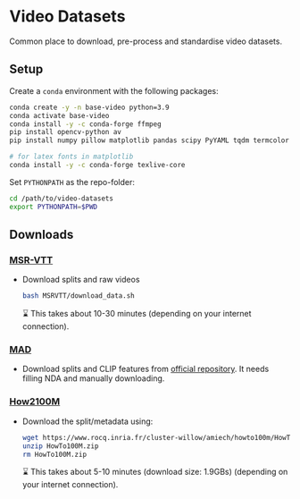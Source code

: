 # Video Datasets
Common place to download, pre-process and standardise video datasets.


## Setup

Create a `conda` environment with the following packages:
```zsh
conda create -y -n base-video python=3.9
conda activate base-video
conda install -y -c conda-forge ffmpeg
pip install opencv-python av
pip install numpy pillow matplotlib pandas scipy PyYAML tqdm termcolor natsort ftfy regex ipython jupyterlab ipdb seaborn h5py

# for latex fonts in matplotlib
conda install -y -c conda-forge texlive-core
```

Set `PYTHONPATH` as the repo-folder:
```zsh
cd /path/to/video-datasets
export PYTHONPATH=$PWD
```

## Downloads

### [MSR-VTT](https://www.microsoft.com/en-us/research/publication/msr-vtt-a-large-video-description-dataset-for-bridging-video-and-language/)

* Download splits and raw videos
  ```zsh
  bash MSRVTT/download_data.sh
  ```
  :hourglass: This takes about 10-30 minutes (depending on your internet connection).




### [MAD](https://github.com/Soldelli/MAD)

* Download splits and CLIP features from [official repository](https://github.com/Soldelli/MAD). It needs filling NDA and manually downloading.


### [How2100M](https://www.di.ens.fr/willow/research/howto100m/)

* Download the split/metadata using:
  ```zsh
  wget https://www.rocq.inria.fr/cluster-willow/amiech/howto100m/HowTo100M.zip
  unzip HowTo100M.zip
  rm HowTo100M.zip
  ```
  :hourglass: This takes about 5-10 minutes (download size: 1.9GBs) (depending on your internet connection).
